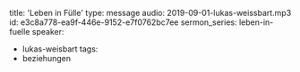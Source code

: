 title: 'Leben in Fülle'
type: message
audio: 2019-09-01-lukas-weissbart.mp3
id: e3c8a778-ea9f-446e-9152-e7f0762bc7ee
sermon_series: leben-in-fuelle
speaker:
  - lukas-weisbart
tags:
  - beziehungen

